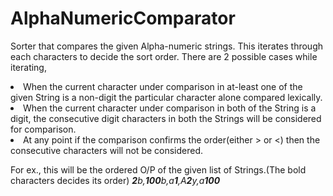 AlphaNumericComparator
======================
Sorter that compares the given Alpha-numeric strings. This iterates through
each characters to decide the sort order. There are 2 possible cases while
iterating,

<li>When the current character under comparison in at-least one of the given
String is a non-digit the particular character alone compared lexically.</li>

<li>When the current character under comparison in both of the String is a
digit, the consecutive digit characters in both the Strings will be
considered for comparison.</li>

<li>At any point if the comparison confirms the order(either > or <) then
the consecutive characters will not be considered.</li>

For ex., this will be the ordered O/P of the given list of Strings.(The bold
characters decides its order)
<i>
	<b>2</b>b,<b>100</b>b,a<b>1</b>,A<b>2</b>y,a<b>100</b>
</i>